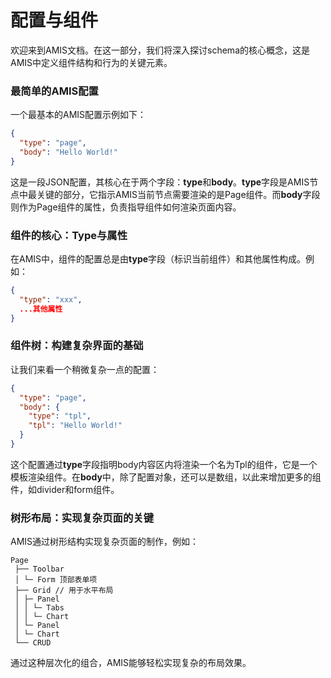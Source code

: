 # 配置与组件

欢迎来到AMIS文档。在这一部分，我们将深入探讨schema的核心概念，这是AMIS中定义组件结构和行为的关键元素。
### 最简单的AMIS配置
一个最基本的AMIS配置示例如下：
```json
{
  "type": "page",
  "body": "Hello World!"
}
```
这是一段JSON配置，其核心在于两个字段：**type**和**body**。**type**字段是AMIS节点中最关键的部分，它指示AMIS当前节点需要渲染的是Page组件。而**body**字段则作为Page组件的属性，负责指导组件如何渲染页面内容。
### 组件的核心：Type与属性
在AMIS中，组件的配置总是由**type**字段（标识当前组件）和其他属性构成。例如：
```json
{
  "type": "xxx",
  ...其他属性
}
```
### 组件树：构建复杂界面的基础
让我们来看一个稍微复杂一点的配置：
```json
{
  "type": "page",
  "body": {
    "type": "tpl",
    "tpl": "Hello World!"
  }
}
```
这个配置通过**type**字段指明body内容区内将渲染一个名为Tpl的组件，它是一个模板渲染组件。在**body**中，除了配置对象，还可以是数组，以此来增加更多的组件，如divider和form组件。

### 树形布局：实现复杂页面的关键
AMIS通过树形结构实现复杂页面的制作，例如：
```
Page
 ├── Toolbar
 │ └─ Form 顶部表单项
 ├── Grid // 用于水平布局
 │ ├─ Panel
 │ │ └─ Tabs
 │ │ └─ Chart
 │ └─ Panel
 │ └─ Chart
 └── CRUD
```
通过这种层次化的组合，AMIS能够轻松实现复杂的布局效果。
